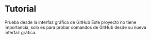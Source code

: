 # Tutorial
Prueba desde la interfaz gráfica de GitHub
Este proyecto no tiene importancia, solo es
para probar comandos de GitHub desde su nueva
interfaz gráfica.
